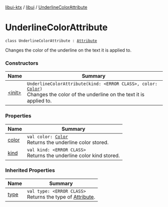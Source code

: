 [libui-ktx](../../index.md) / [libui](../index.md) / [UnderlineColorAttribute](./index.md)

# UnderlineColorAttribute

`class UnderlineColorAttribute : `[`Attribute`](../-attribute/index.md)

Changes the color of the underline on the text it is applied to.

### Constructors

| Name | Summary |
|---|---|
| [&lt;init&gt;](-init-.md) | `UnderlineColorAttribute(kind: <ERROR CLASS>, color: `[`Color`](../-color/index.md)`)`<br>Changes the color of the underline on the text it is applied to. |

### Properties

| Name | Summary |
|---|---|
| [color](color.md) | `val color: `[`Color`](../-color/index.md)<br>Returns the underline color stored. |
| [kind](kind.md) | `val kind: <ERROR CLASS>`<br>Returns the underline color kind stored. |

### Inherited Properties

| Name | Summary |
|---|---|
| [type](../-attribute/type.md) | `val type: <ERROR CLASS>`<br>Returns the type of [Attribute](../-attribute/index.md). |
